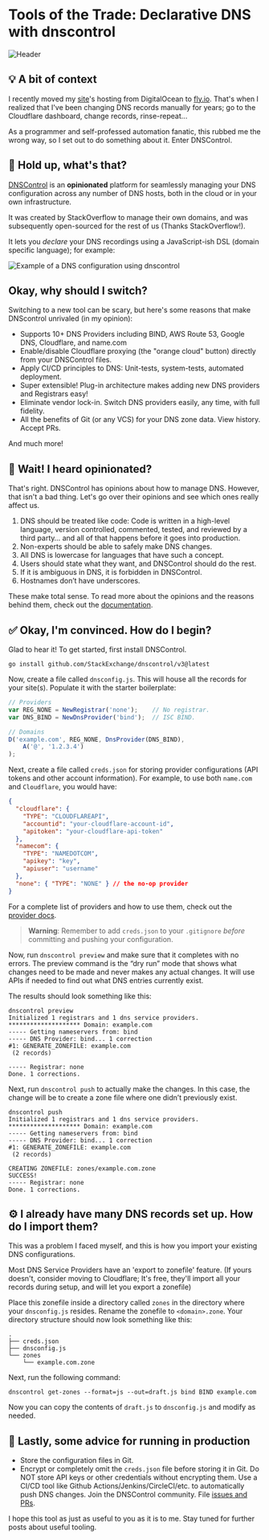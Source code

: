 # Tools of the Trade: Declarative DNS with dnscontrol

![Header](https://dev-to-uploads.s3.amazonaws.com/uploads/articles/zdrj2e0lb1079644mh9k.png)

## 💡 A bit of context
I recently moved my [site](https://sphericalk.at)'s hosting from DigitalOcean to [fly.io](https://fly.io). That's when I realized that I've been changing DNS records manually for years; go to the Cloudflare dashboard, change records, rinse-repeat...

As a programmer and self-professed automation fanatic, this rubbed me the wrong way, so I set out to do something about it. Enter DNSControl.


## 🤔 Hold up, what's that?
[DNSControl](https://stackexchange.github.io/dnscontrol/) is an **opinionated** platform for seamlessly managing your DNS configuration across any number of DNS hosts, both in the cloud or in your own infrastructure.

It was created by StackOverflow to manage their own domains, and was subsequently open-sourced for the rest of us (Thanks StackOverflow!).

It lets you _declare_ your DNS recordings using a JavaScript-ish DSL (domain specific language); for example:

![Example of a DNS configuration using dnscontrol](https://dev-to-uploads.s3.amazonaws.com/uploads/articles/ofqaevh7g2vd0d1xidrp.png)

## Okay, why should I switch?
Switching to a new tool can be scary, but here's some reasons that make DNScontrol unrivaled (in my opinion):

- Supports 10+ DNS Providers including BIND, AWS Route 53, Google DNS, Cloudflare, and name.com
- Enable/disable Cloudflare proxying (the "orange cloud" button) directly from your DNSControl files.
- Apply CI/CD principles to DNS: Unit-tests, system-tests, automated deployment.
- Super extensible! Plug-in architecture makes adding new DNS providers and Registrars easy!
- Eliminate vendor lock-in. Switch DNS providers easily, any time, with full fidelity.
- All the benefits of Git (or any VCS) for your DNS zone data. View history. Accept PRs.

And much more!

## 🤨 Wait! I heard opinionated?
That's right. DNSControl has opinions about how to manage DNS. However, that isn't a bad thing. Let's go over their opinions and see which ones really affect us.

1. DNS should be treated like code:
Code is written in a high-level language, version controlled, commented, tested, and reviewed by a third party… and all of that happens before it goes into production.
2. Non-experts should be able to safely make DNS changes.
3. All DNS is lowercase for languages that have such a concept.
4. Users should state what they want, and DNSControl should do the rest.
5. If it is ambiguous in DNS, it is forbidden in DNSControl.
6. Hostnames don’t have underscores.

These make total sense. To read more about the opinions and the reasons behind them, check out the [documentation](https://stackexchange.github.io/dnscontrol/opinions).

## ✅ Okay, I'm convinced. How do I begin?
Glad to hear it! To get started, first install DNSControl.
```
go install github.com/StackExchange/dnscontrol/v3@latest
```

Now, create a file called `dnsconfig.js`. This will house all the records for your site(s). Populate it with the starter boilerplate:
```js
// Providers
var REG_NONE = NewRegistrar('none');    // No registrar.
var DNS_BIND = NewDnsProvider('bind');  // ISC BIND.

// Domains
D('example.com', REG_NONE, DnsProvider(DNS_BIND),
    A('@', '1.2.3.4')
);
```

Next, create a file called `creds.json` for storing provider configurations (API tokens and other account information). For example, to use both `name.com` and `Cloudflare`, you would have:
```json
{
  "cloudflare": {
    "TYPE": "CLOUDFLAREAPI",
    "accountid": "your-cloudflare-account-id",
    "apitoken": "your-cloudflare-api-token"
  },
  "namecom": {
    "TYPE": "NAMEDOTCOM",
    "apikey": "key",
    "apiuser": "username"
  },
  "none": { "TYPE": "NONE" } // the no-op provider
}
```

For a complete list of providers and how to use them, check out the [provider docs](https://stackexchange.github.io/dnscontrol/provider-list).

> **Warning**: Remember to add `creds.json` to your `.gitignore` _before_ committing and pushing your configuration.

Now, run `dnscontrol preview` and make sure that it completes with no errors. The preview command is the “dry run” mode that shows what changes need to be made and never makes any actual changes. It will use APIs if needed to find out what DNS entries currently exist.

The results should look something like this:
```
dnscontrol preview
Initialized 1 registrars and 1 dns service providers.
******************** Domain: example.com
----- Getting nameservers from: bind
----- DNS Provider: bind... 1 correction
#1: GENERATE_ZONEFILE: example.com
 (2 records)

----- Registrar: none
Done. 1 corrections.
```

Next, run `dnscontrol push` to actually make the changes. In this case, the change will be to create a zone file where one didn’t previously exist.

```
dnscontrol push
Initialized 1 registrars and 1 dns service providers.
******************** Domain: example.com
----- Getting nameservers from: bind
----- DNS Provider: bind... 1 correction
#1: GENERATE_ZONEFILE: example.com
 (2 records)

CREATING ZONEFILE: zones/example.com.zone
SUCCESS!
----- Registrar: none
Done. 1 corrections.
```

## ⚙️ I already have many DNS records set up. How do I import them?

This was a problem I faced myself, and this is how you import your existing DNS configurations.

Most DNS Service Providers have an 'export to zonefile' feature. (If yours doesn't, consider moving to Cloudflare; It's free, they'll import all your records during setup, and will let you export a zonefile)

Place this zonefile inside a directory called `zones` in the directory where your `dnsconfig.js` resides. Rename the zonefile to `<domain>.zone`. Your directory structure should now look something like this:
```
.
├── creds.json
├── dnsconfig.js
└── zones
    └── example.com.zone
```

Next, run the following command:
```
dnscontrol get-zones --format=js --out=draft.js bind BIND example.com
```

Now you can copy the contents of `draft.js` to `dnsconfig.js` and modify as needed.

## 🚀 Lastly, some advice for running in production
- Store the configuration files in Git.
- Encrypt or completely omit the `creds.json` file before storing it in Git. Do NOT store API keys or other credentials without encrypting them.
Use a CI/CD tool like Github Actions/Jenkins/CircleCI/etc. to automatically push DNS changes.
Join the DNSControl community. File [issues and PRs](https://github.com/StackExchange/dnscontrol).

I hope this tool as just as useful to you as it is to me. Stay tuned for further posts about useful tooling.